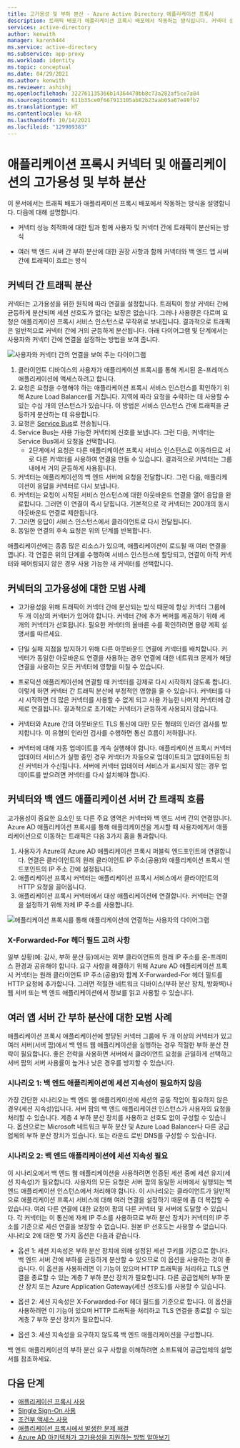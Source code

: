 ```yaml
---
title: 고가용성 및 부하 분산 - Azure Active Directory 애플리케이션 프록시
description: 트래픽 배포가 애플리케이션 프록시 배포에서 작동하는 방식입니다. 커넥터 성능을 최적화하고 백 엔드 서버에 대해 부하 분산을 사용하는 방법에 대한 팁을 제공합니다.
services: active-directory
author: kenwith
manager: karenh444
ms.service: active-directory
ms.subservice: app-proxy
ms.workload: identity
ms.topic: conceptual
ms.date: 04/29/2021
ms.author: kenwith
ms.reviewer: ashishj
ms.openlocfilehash: 322761135366b14364470bb8c73a282af5ce7a84
ms.sourcegitcommit: 611b35ce0f667913105ab82b23aab05a67e89fb7
ms.translationtype: HT
ms.contentlocale: ko-KR
ms.lasthandoff: 10/14/2021
ms.locfileid: "129989383"
---
```

# <a name="high-availability-and-load-balancing-of-your-application-proxy-connectors-and-applications"></a>애플리케이션 프록시 커넥터 및 애플리케이션의 고가용성 및 부하 분산

이 문서에서는 트래픽 배포가 애플리케이션 프록시 배포에서 작동하는 방식을 설명합니다. 다음에 대해 설명합니다.

- 커넥터 성능 최적화에 대한 팁과 함께 사용자 및 커넥터 간에 트래픽이 분산되는 방식

- 여러 백 엔드 서버 간 부하 분산에 대한 권장 사항과 함께 커넥터와 백 엔드 앱 서버 간에 트래픽이 흐르는 방식

## <a name="traffic-distribution-across-connectors"></a>커넥터 간 트래픽 분산

커넥터는 고가용성을 위한 원칙에 따라 연결을 설정합니다. 트래픽이 항상 커넥터 간에 균등하게 분산되며 세션 선호도가 없다는 보장은 없습니다. 그러나 사용량은 다르며 요청은 애플리케이션 프록시 서비스 인스턴스로 무작위로 보내집니다. 결과적으로 트래픽은 일반적으로 커넥터 간에 거의 균등하게 분산됩니다. 아래 다이어그램 및 단계에서는 사용자와 커넥터 간에 연결을 설정하는 방법을 보여 줍니다.

![사용자와 커넥터 간의 연결을 보여 주는 다이어그램](media/application-proxy-high-availability-load-balancing/application-proxy-connections.png)

1. 클라이언트 디바이스의 사용자가 애플리케이션 프록시를 통해 게시된 온-프레미스 애플리케이션에 액세스하려고 합니다.
2. 요청은 요청을 수행해야 하는 애플리케이션 프록시 서비스 인스턴스를 확인하기 위해 Azure Load Balancer를 거칩니다. 지역에 따라 요청을 수락하는 데 사용할 수 있는 수십 개의 인스턴스가 있습니다. 이 방법은 서비스 인스턴스 간에 트래픽을 균등하게 분산하는 데 유용합니다.
3. 요청은 [Service Bus](../../service-bus-messaging/index.yml)로 전송됩니다.
4. Service Bus는 사용 가능한 커넥터에 신호를 보냅니다. 그런 다음, 커넥터는 Service Bus에서 요청을 선택합니다.
   - 2단계에서 요청은 다른 애플리케이션 프록시 서비스 인스턴스로 이동하므로 서로 다른 커넥터를 사용하여 연결을 만들 수 있습니다. 결과적으로 커넥터는 그룹 내에서 거의 균등하게 사용됩니다.
5. 커넥터는 애플리케이션의 백 엔드 서버에 요청을 전달합니다. 그런 다음, 애플리케이션이 응답을 커넥터로 다시 보냅니다.
6. 커넥터는 요청이 시작된 서비스 인스턴스에 대한 아웃바운드 연결을 열어 응답을 완료합니다. 그러면 이 연결이 즉시 닫힙니다. 기본적으로 각 커넥터는 200개의 동시 아웃바운드 연결로 제한됩니다.
7. 그러면 응답이 서비스 인스턴스에서 클라이언트로 다시 전달됩니다.
8. 동일한 연결의 후속 요청은 위의 단계를 반복합니다.

애플리케이션에는 종종 많은 리소스가 있으며, 애플리케이션이 로드될 때 여러 연결을 엽니다. 각 연결은 위의 단계를 수행하여 서비스 인스턴스에 할당되고, 연결이 아직 커넥터와 페어링되지 않은 경우 사용 가능한 새 커넥터를 선택합니다.


## <a name="best-practices-for-high-availability-of-connectors"></a>커넥터의 고가용성에 대한 모범 사례

- 고가용성을 위해 트래픽이 커넥터 간에 분산되는 방식 때문에 항상 커넥터 그룹에 두 개 이상의 커넥터가 있어야 합니다. 커넥터 간에 추가 버퍼를 제공하기 위해 세 개의 커넥터가 선호됩니다. 필요한 커넥터의 올바른 수를 확인하려면 용량 계획 설명서를 따르세요.

- 단일 실패 지점을 방지하기 위해 다른 아웃바운드 연결에 커넥터를 배치합니다. 커넥터가 동일한 아웃바운드 연결을 사용하는 경우 연결에 대한 네트워크 문제가 해당 연결을 사용하는 모든 커넥터에 영향을 미칠 수 있습니다.

- 프로덕션 애플리케이션에 연결할 때 커넥터를 강제로 다시 시작하지 않도록 합니다. 이렇게 하면 커넥터 간 트래픽 분산에 부정적인 영향을 줄 수 있습니다. 커넥터를 다시 시작하면 더 많은 커넥터를 사용할 수 없게 되고 사용 가능한 나머지 커넥터에 강제로 연결됩니다. 결과적으로 초기에는 커넥터가 균등하게 사용되지 않습니다.

- 커넥터와 Azure 간의 아웃바운드 TLS 통신에 대한 모든 형태의 인라인 검사를 방지합니다. 이 유형의 인라인 검사를 수행하면 통신 흐름이 저하됩니다.

- 커넥터에 대해 자동 업데이트를 계속 실행해야 합니다. 애플리케이션 프록시 커넥터 업데이터 서비스가 실행 중인 경우 커넥터가 자동으로 업데이트되고 업데이트된 최신 커넥터가 수신됩니다. 서버에 커넥터 업데이터 서비스가 표시되지 않는 경우 업데이트를 받으려면 커넥터를 다시 설치해야 합니다.

## <a name="traffic-flow-between-connectors-and-back-end-application-servers"></a>커넥터와 백 엔드 애플리케이션 서버 간 트래픽 흐름

고가용성이 중요한 요소인 또 다른 주요 영역은 커넥터와 백 엔드 서버 간의 연결입니다. Azure AD 애플리케이션 프록시를 통해 애플리케이션을 게시할 때 사용자에게서 애플리케이션으로 이동하는 트래픽은 다음 3가지 홉을 통과합니다.

1. 사용자가 Azure의 Azure AD 애플리케이션 프록시 퍼블릭 엔드포인트에 연결합니다. 연결은 클라이언트의 원래 클라이언트 IP 주소(공용)와 애플리케이션 프록시 엔드포인트의 IP 주소 간에 설정됩니다.
2. 애플리케이션 프록시 커넥터는 애플리케이션 프록시 서비스에서 클라이언트의 HTTP 요청을 끌어옵니다.
3. 애플리케이션 프록시 커넥터에서 대상 애플리케이션에 연결합니다. 커넥터는 연결을 설정하기 위해 자체 IP 주소를 사용합니다.

![애플리케이션 프록시를 통해 애플리케이션에 연결하는 사용자의 다이어그램](media/application-proxy-high-availability-load-balancing/application-proxy-three-hops.png)

### <a name="x-forwarded-for-header-field-considerations"></a>X-Forwarded-For 헤더 필드 고려 사항
일부 상황(예: 감사, 부하 분산 등)에서는 외부 클라이언트의 원래 IP 주소를 온-프레미스 환경과 공유해야 합니다. 요구 사항을 해결하기 위해 Azure AD 애플리케이션 프록시 커넥터는 원래 클라이언트 IP 주소(공용)와 함께 X-Forwarded-For 헤더 필드를 HTTP 요청에 추가합니다. 그러면 적절한 네트워크 디바이스(부하 분산 장치, 방화벽)나 웹 서버 또는 백 엔드 애플리케이션에서 정보를 읽고 사용할 수 있습니다.

## <a name="best-practices-for-load-balancing-among-multiple-app-servers"></a>여러 앱 서버 간 부하 분산에 대한 모범 사례
애플리케이션 프록시 애플리케이션에 할당된 커넥터 그룹에 두 개 이상의 커넥터가 있고 여러 서버(서버 팜)에서 백 엔드 웹 애플리케이션을 실행하는 경우 적절한 부하 분산 전략이 필요합니다. 좋은 전략을 사용하면 서버에서 클라이언트 요청을 균일하게 선택하고 서버 팜의 서버 사용률이 높거나 낮은 경우를 방지할 수 있습니다.
### <a name="scenario-1-back-end-application-does-not-require-session-persistence"></a>시나리오 1: 백 엔드 애플리케이션에 세션 지속성이 필요하지 않음
가장 간단한 시나리오는 백 엔드 웹 애플리케이션에 세션의 공동 작업이 필요하지 않은 경우(세션 지속성)입니다. 서버 팜의 백 엔드 애플리케이션 인스턴스가 사용자의 요청을 처리할 수 있습니다. 계층 4 부하 분산 장치를 사용하고 선호도 없이 구성할 수 있습니다. 옵션으로는 Microsoft 네트워크 부하 분산 및 Azure Load Balancer나 다른 공급업체의 부하 분산 장치가 있습니다. 또는 라운드 로빈 DNS를 구성할 수 있습니다.
### <a name="scenario-2-back-end-application-requires-session-persistence"></a>시나리오 2: 백 엔드 애플리케이션에 세션 지속성 필요
이 시나리오에서 백 엔드 웹 애플리케이션을 사용하려면 인증된 세션 중에 세션 유지(세션 지속성)가 필요합니다. 사용자의 모든 요청은 서버 팜의 동일한 서버에서 실행되는 백 엔드 애플리케이션 인스턴스에서 처리해야 합니다.
이 시나리오는 클라이언트가 일반적으로 애플리케이션 프록시 서비스에 대해 여러 연결을 설정하기 때문에 좀 더 복잡할 수 있습니다. 여러 다른 연결에 대한 요청이 팜의 다른 커넥터 및 서버에 도달할 수 있습니다. 각 커넥터는 이 통신에 자체 IP 주소를 사용하므로 부하 분산 장치가 커넥터의 IP 주소를 기준으로 세션 연결을 보장할 수 없습니다. 원본 IP 선호도는 사용할 수 없습니다.
시나리오 2에 대한 몇 가지 옵션은 다음과 같습니다.

- 옵션 1: 세션 지속성은 부하 분산 장치에 의해 설정된 세션 쿠키를 기준으로 합니다. 백 엔드 서버 간에 부하를 균등하게 분산할 수 있으므로 이 옵션을 사용하는 것이 좋습니다. 이 옵션을 사용하려면 이 기능이 있으며 HTTP 트래픽을 처리하고 TLS 연결을 종료할 수 있는 계층 7 부하 분산 장치가 필요합니다. 다른 공급업체의 부하 분산 장치 또는 Azure Application Gateway(세션 선호도)를 사용할 수 있습니다.

- 옵션 2: 세션 지속성은 X-Forwarded-For 헤더 필드를 기준으로 합니다. 이 옵션을 사용하려면 이 기능이 있으며 HTTP 트래픽을 처리하고 TLS 연결을 종료할 수 있는 계층 7 부하 분산 장치가 필요합니다.  

- 옵션 3: 세션 지속성을 요구하지 않도록 백 엔드 애플리케이션을 구성합니다.

백 엔드 애플리케이션의 부하 분산 요구 사항을 이해하려면 소프트웨어 공급업체의 설명서를 참조하세요.

## <a name="next-steps"></a>다음 단계

- [애플리케이션 프록시 사용](application-proxy-add-on-premises-application.md)
- [Single Sign-On 사용](application-proxy-configure-single-sign-on-with-kcd.md)
- [조건부 액세스 사용](./application-proxy-integrate-with-sharepoint-server.md)
- [애플리케이션 프록시에서 발생한 문제 해결](application-proxy-troubleshoot.md)
- [Azure AD 아키텍처가 고가용성을 지원하는 방법 알아보기](../fundamentals/active-directory-architecture.md)